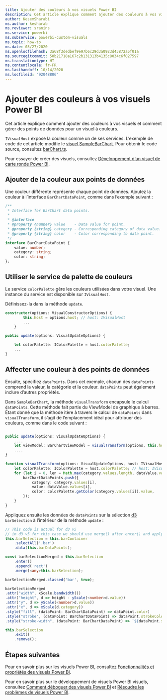 ```yaml
---
title: Ajouter des couleurs à vos visuels Power BI
description: Cet article explique comment ajouter des couleurs à vos visuels Power BI et comment gérer des points de données pour un visuel avec des couleurs.
author: KesemSharabi
ms.author: kesharab
ms.reviewer: sranins
ms.service: powerbi
ms.subservice: powerbi-custom-visuals
ms.topic: how-to
ms.date: 03/27/2020
ms.openlocfilehash: 3a68f3dedbef9e97b6c29d3a0923d43872a5f01a
ms.sourcegitcommit: 50b21718a167c2b131313b4135c8034c6f027597
ms.translationtype: HT
ms.contentlocale: fr-FR
ms.lasthandoff: 10/14/2020
ms.locfileid: "92048806"
---
```

# <a name="add-colors-to-your-power-bi-visuals"></a>Ajouter des couleurs à vos visuels Power BI

Cet article explique comment ajouter des couleurs à vos visuels et comment gérer des points de données pour un visuel à couleurs.

`IVisualHost` expose la couleur comme un de ses services.
L’exemple de code de cet article modifie le [visuel SampleBarChart](https://github.com/microsoft/PowerBI-visuals-sampleBarChart).
Pour obtenir le code source, consultez [barChart.ts](https://github.com/microsoft/PowerBI-visuals-sampleBarChart/blob/master/src/barChart.ts).

Pour essayer de créer des visuels, consultez [Développement d’un visuel de carte ronde Power BI](develop-circle-card.md).

## <a name="add-color-to-data-points"></a>Ajouter de la couleur aux points de données

Une couleur différente représente chaque point de données.
Ajoutez la couleur à l’interface `BarChartDataPoint`, comme dans l’exemple suivant :

```typescript
/**
 * Interface for BarChart data points.
 *
 * @interface
 * @property {number} value    - Data value for point.
 * @property {string} category - Corresponding category of data value.
 * @property {string} color    - Color corresponding to data point.
 */
interface BarChartDataPoint {
    value: number;
    category: string;
    color: string;
};
```

## <a name="use-the-color-palette-service"></a>Utiliser le service de palette de couleurs

Le service `colorPalette` gère les couleurs utilisées dans votre visuel.
Une instance du service est disponible sur `IVisualHost`.

Définissez-la dans la méthode `update`.

```typescript
constructor(options: VisualConstructorOptions) {
        this.host = options.host; // host: IVisualHost
        ...
    }

public update(options: VisualUpdateOptions) {

    let colorPalette: IColorPalette = host.colorPalette;
    ...
}
```

## <a name="assigning-color-to-data-points"></a>Affecter une couleur à des points de données

Ensuite, spécifiez `dataPoints`.
Dans cet exemple, chacun des `dataPoints` comprend la valeur, la catégorie et la couleur.
`dataPoints` peut également inclure d’autres propriétés.

Dans `SampleBarChart`, la méthode `visualTransform` encapsule le calcul `dataPoints`.
Cette méthode fait partie du ViewModel de graphique à barres.
Étant donné que la méthode itère à travers le calcul de `dataPoints` dans `visualTransform`, il s’agit de l’emplacement idéal pour attribuer des couleurs, comme dans le code suivant :

```typescript

public update(options: VisualUpdateOptions) {
    ....
    let viewModel: BarChartViewModel = visualTransform(options, this.host);
    ....
}

function visualTransform(options: VisualUpdateOptions, host: IVisualHost): BarChartViewModel {
    let colorPalette: IColorPalette = host.colorPalette; // host: IVisualHost
    for (let i = 0, len = Math.max(category.values.length, dataValue.values.length); i < len; i++) {
        barChartDataPoints.push({
            category: category.values[i],
            value: dataValue.values[i],
            color: colorPalette.getColor(category.values[i]).value,
        });
    }
}
```

Appliquez ensuite les données de `dataPoints` sur la sélection [d3](https://d3js.org/) `barSelection` à l’intérieur de la méthode `update` :

```typescript
// This code is actual for d3 v5
// in d3 v5 for this case we should use merge() after enter() and apply changes on barSelectionMerged
this.barSelection = this.barContainer
    .selectAll('.bar')
    .data(this.barDataPoints);

const barSelectionMerged = this.barSelection
    .enter()
    .append('rect')
    .merge(<any>this.barSelection);

barSelectionMerged.classed('bar', true);

barSelectionMerged
.attr("width", xScale.bandwidth())
.attr("height", d => height - yScale(<number>d.value))
.attr("y", d => yScale(<number>d.value))
.attr("x", d => xScale(d.category))
.style("fill", (dataPoint: BarChartDataPoint) => dataPoint.color)
.style("stroke", (dataPoint: BarChartDataPoint) => dataPoint.strokeColor)
.style("stroke-width", (dataPoint: BarChartDataPoint) => `${dataPoint.strokeWidth}px`);

this.barSelection
    .exit()
    .remove();
```

## <a name="next-steps"></a>Étapes suivantes

Pour en savoir plus sur les visuels Power BI, consultez [Fonctionnalités et propriétés des visuels Power BI](capabilities.md).

Pour en savoir plus sur le développement de visuels Power BI visuels, consultez [Comment déboguer des visuels Power BI](visuals-how-to-debug.md) et [Résoudre les problèmes de visuels Power BI](power-bi-custom-visuals-troubleshoot.md).
